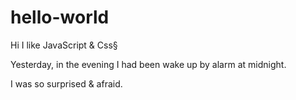 # hello-world

Hi I like JavaScript & Css§

Yesterday, in the evening I had been wake up by alarm at midnight.

I was so surprised & afraid.
